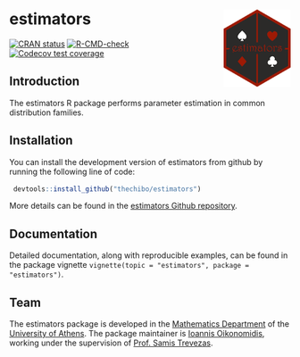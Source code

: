 
<!-- README.md is generated from README.Rmd. Please edit that file -->

# estimators <img src=man/figures/logo.png align="right" height="139" alt="logo"/>

<!-- badges: start -->

[![CRAN
status](https://www.r-pkg.org/badges/version/estimators)](https://CRAN.R-project.org/package=estimators)
[![R-CMD-check](https://github.com/thechibo/estimators/actions/workflows/R-CMD-check.yaml/badge.svg)](https://github.com/thechibo/estimators/actions/workflows/R-CMD-check.yaml)
[![Codecov test
coverage](https://codecov.io/gh/thechibo/estimators/branch/main/graph/badge.svg)](https://app.codecov.io/gh/thechibo/estimators?branch=main)
<!-- badges: end -->

## Introduction

The estimators R package performs parameter estimation in common
distribution families.

## Installation

You can install the development version of estimators from github by
running the following line of code:

``` r
 devtools::install_github("thechibo/estimators")
```

More details can be found in the [estimators Github
repository](https://github.com/thechibo/estimators "estimators Github repository").

## Documentation

Detailed documentation, along with reproducible examples, can be found
in the package vignette
`vignette(topic = "estimators", package = "estimators")`.

## Team

The estimators package is developed in the [Mathematics
Department](https://en.math.uoa.gr/ "Mathematics Department Homepage")
of the [University of
Athens](https://en.uoa.gr/ "University of Athens Homepage"). The package
maintainer is [Ioannis
Oikonomidis](http://users.uoa.gr/~goikon/ "Ioannis Oikonomidis Homepage"),
working under the supervision of [Prof. Samis
Trevezas](http://scholar.uoa.gr/strevezas/ "Samis Trevezas Homepage").
